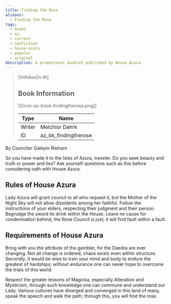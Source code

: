 ```yaml
---
title: Finding the Rose
aliases:
  - Finding the Rose
tags:
  - books
  - az_
  - current
  - nonfiction
  - house-azura
  - popular
  - original
description: A promotional booklet published by House Azura.
---
```

> [!infobox|n-th]
> 
> ## Book Information
> 
> ![[icon-az-book-findingtherose.png]]
> 
> | Type | Name |
> | --- | --- |
> | Writer | Melchior Dahrk |
> | ID | az_bk_findingtherose |

By Councilor Galeym Ristraro  

So you have made it to the Isles of Azura, traveler. Do you seek beauty and truth or power and lies? Ask yourself questions such as this before considering oath with House Azura.  
## Rules of House Azura  
Lady Azura will grant council to all who request it, but the Mother of the Night Sky will not allow dissidents among her faithful. Follow the instructions of your elders, respecting their judgment and their person. Begrudge the sword its drink within the House. Leave no cause for condemnation behind, the Rose Council is just; it will find fault within a fault.  
## Requirements of House Azura  
Bring with you the attribute of the gambler, for the Daedra are ever changing. Not all change is ordered, chaos exists even within structure. Secondly, it would be wise to train your mind and body to endure the greatest of hardships; without endurance one can never hope to overcome the trials of this world.  
  
Respect the greater lessons of Magicka, especially Alteration and Mysticism, through such knowledge one can commune and understand our Lady. Various cultures have diverged and converged in this land of many, speak the speech and walk the path; through this, you will find the rose.